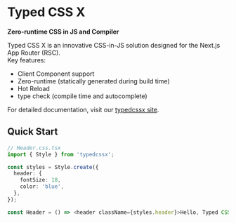 # Typed CSS X

**Zero-runtime CSS in JS and Compiler**

Typed CSS X is an innovative CSS-in-JS solution designed for the Next.js App Router (RSC).  
Key features:

- Client Component support
- Zero-runtime (statically generated during build time)
- Hot Reload
- type check (compile time and autocomplete)

For detailed documentation, visit our [typedcssx site](https://typedcssx.vercel.app/).

## Quick Start

```typescript
// Header.css.tsx
import { Style } from 'typedcssx';

const styles = Style.create({
  header: {
    fontSize: 18,
    color: 'blue',
  },
});

const Header = () => <header className={styles.header}>Hello, Typed CSS X!</header>;
```

